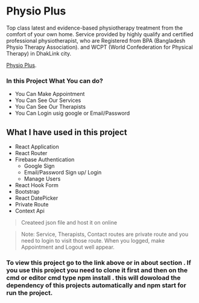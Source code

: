 # Physio Plus

Top class latest and evidence-based physiotherapy treatment from the comfort of your own home. Service provided by highly qualify and certified professional physiotherapist, who are Registered from BPA (Bangladesh Physio Therapy Association). and WCPT (World Confederation for Physical Therapy) in DhakLink city.

[Physio Plus](https://physioplus-89f13.web.app/home).

### In this Project What You can do?

- You Can Make Appointment
- You Can See Our Services
- You Can See Our Therapists
- You Can Login usig google or Email/Password

## What I have used in this project

- React Application
- React Router
- Firebase Authentication
  - Google Sign
  - Email/Password Sign up/ Login
  - Manage Users
- React Hook Form
- Bootstrap
- React DatePicker
- Private Route
- Context Api

> Createed json file and host it on online

> Note: Service, Therapists, Contact routes are private route and you need to login to visit those route. When you logged, make Appointment and Logout well appear.

### To view this project go to the link above or in about section . If you use this project you need to clone it first and then on the cmd or editor cmd type npm install . this will dowoload the dependency of this projects automatically and npm start for run the project.
